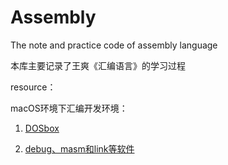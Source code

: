 # Assembly
The note and practice code of assembly language

本库主要记录了王爽《汇编语言》的学习过程



resource：

macOS环境下汇编开发环境：

1. [DOSbox](https://www.dosbox.com/)

2. [debug、masm和link等软件](http://programologysofts.blogspot.com/2018/09/dosbox-masm-link-for-assembly-language.html)

